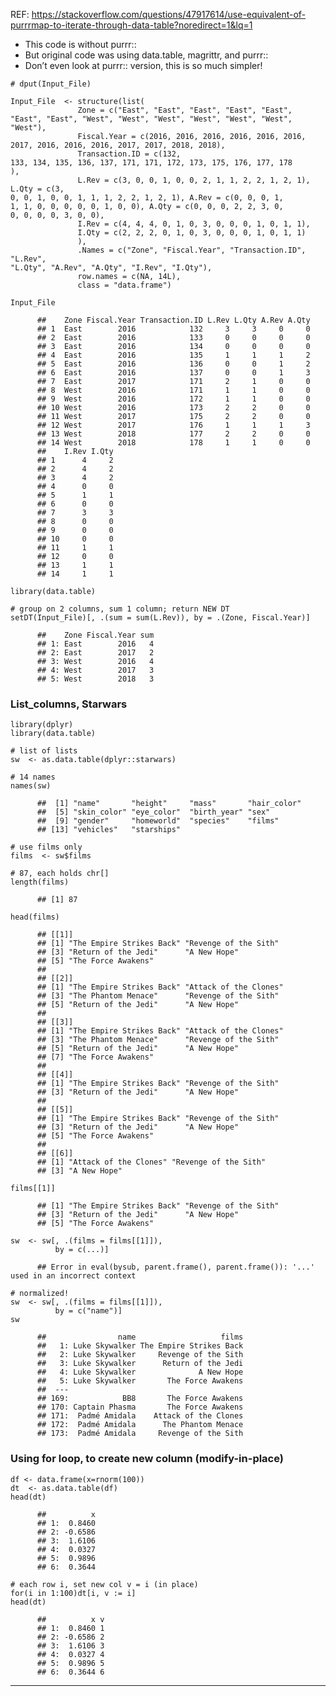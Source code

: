 REF:
<https://stackoverflow.com/questions/47917614/use-equivalent-of-purrrmap-to-iterate-through-data-table?noredirect=1&lq=1>

-   This code is without purrr::
-   But original code was using data.table, magrittr, and purrr::
-   Don’t even look at purrr:: version, this is so much simpler!

<!-- -->

    # dput(Input_File)

    Input_File  <- structure(list(  
                   Zone = c("East", "East", "East", "East", "East", 
    "East", "East", "West", "West", "West", "West", "West", "West", 
    "West"), 
                   Fiscal.Year = c(2016, 2016, 2016, 2016, 2016, 2016, 
    2017, 2016, 2016, 2016, 2017, 2017, 2018, 2018), 
                   Transaction.ID = c(132, 
    133, 134, 135, 136, 137, 171, 171, 172, 173, 175, 176, 177, 178
    ), 
                   L.Rev = c(3, 0, 0, 1, 0, 0, 2, 1, 1, 2, 2, 1, 2, 1), L.Qty = c(3, 
    0, 0, 1, 0, 0, 1, 1, 1, 2, 2, 1, 2, 1), A.Rev = c(0, 0, 0, 1, 
    1, 1, 0, 0, 0, 0, 0, 1, 0, 0), A.Qty = c(0, 0, 0, 2, 2, 3, 0, 
    0, 0, 0, 0, 3, 0, 0), 
                   I.Rev = c(4, 4, 4, 0, 1, 0, 3, 0, 0, 0, 1, 0, 1, 1), 
                   I.Qty = c(2, 2, 2, 0, 1, 0, 3, 0, 0, 0, 1, 0, 1, 1)
                   ), 
                   .Names = c("Zone", "Fiscal.Year", "Transaction.ID", "L.Rev", 
    "L.Qty", "A.Rev", "A.Qty", "I.Rev", "I.Qty"), 
                   row.names = c(NA, 14L), 
                   class = "data.frame")

    Input_File

          ##    Zone Fiscal.Year Transaction.ID L.Rev L.Qty A.Rev A.Qty
          ## 1  East        2016            132     3     3     0     0
          ## 2  East        2016            133     0     0     0     0
          ## 3  East        2016            134     0     0     0     0
          ## 4  East        2016            135     1     1     1     2
          ## 5  East        2016            136     0     0     1     2
          ## 6  East        2016            137     0     0     1     3
          ## 7  East        2017            171     2     1     0     0
          ## 8  West        2016            171     1     1     0     0
          ## 9  West        2016            172     1     1     0     0
          ## 10 West        2016            173     2     2     0     0
          ## 11 West        2017            175     2     2     0     0
          ## 12 West        2017            176     1     1     1     3
          ## 13 West        2018            177     2     2     0     0
          ## 14 West        2018            178     1     1     0     0
          ##    I.Rev I.Qty
          ## 1      4     2
          ## 2      4     2
          ## 3      4     2
          ## 4      0     0
          ## 5      1     1
          ## 6      0     0
          ## 7      3     3
          ## 8      0     0
          ## 9      0     0
          ## 10     0     0
          ## 11     1     1
          ## 12     0     0
          ## 13     1     1
          ## 14     1     1

    library(data.table)

    # group on 2 columns, sum 1 column; return NEW DT
    setDT(Input_File)[, .(sum = sum(L.Rev)), by = .(Zone, Fiscal.Year)]

          ##    Zone Fiscal.Year sum
          ## 1: East        2016   4
          ## 2: East        2017   2
          ## 3: West        2016   4
          ## 4: West        2017   3
          ## 5: West        2018   3

### List\_columns, Starwars

    library(dplyr)
    library(data.table)

    # list of lists
    sw  <- as.data.table(dplyr::starwars)

    # 14 names
    names(sw)

          ##  [1] "name"       "height"     "mass"       "hair_color"
          ##  [5] "skin_color" "eye_color"  "birth_year" "sex"       
          ##  [9] "gender"     "homeworld"  "species"    "films"     
          ## [13] "vehicles"   "starships"

    # use films only
    films  <- sw$films

    # 87, each holds chr[]
    length(films)

          ## [1] 87

    head(films)

          ## [[1]]
          ## [1] "The Empire Strikes Back" "Revenge of the Sith"    
          ## [3] "Return of the Jedi"      "A New Hope"             
          ## [5] "The Force Awakens"      
          ## 
          ## [[2]]
          ## [1] "The Empire Strikes Back" "Attack of the Clones"   
          ## [3] "The Phantom Menace"      "Revenge of the Sith"    
          ## [5] "Return of the Jedi"      "A New Hope"             
          ## 
          ## [[3]]
          ## [1] "The Empire Strikes Back" "Attack of the Clones"   
          ## [3] "The Phantom Menace"      "Revenge of the Sith"    
          ## [5] "Return of the Jedi"      "A New Hope"             
          ## [7] "The Force Awakens"      
          ## 
          ## [[4]]
          ## [1] "The Empire Strikes Back" "Revenge of the Sith"    
          ## [3] "Return of the Jedi"      "A New Hope"             
          ## 
          ## [[5]]
          ## [1] "The Empire Strikes Back" "Revenge of the Sith"    
          ## [3] "Return of the Jedi"      "A New Hope"             
          ## [5] "The Force Awakens"      
          ## 
          ## [[6]]
          ## [1] "Attack of the Clones" "Revenge of the Sith" 
          ## [3] "A New Hope"

    films[[1]]

          ## [1] "The Empire Strikes Back" "Revenge of the Sith"    
          ## [3] "Return of the Jedi"      "A New Hope"             
          ## [5] "The Force Awakens"

    sw  <- sw[, .(films = films[[1]]),
              by = c(...)]

          ## Error in eval(bysub, parent.frame(), parent.frame()): '...' used in an incorrect context

    # normalized!
    sw  <- sw[, .(films = films[[1]]),
              by = c("name")]
    sw

          ##                name                   films
          ##   1: Luke Skywalker The Empire Strikes Back
          ##   2: Luke Skywalker     Revenge of the Sith
          ##   3: Luke Skywalker      Return of the Jedi
          ##   4: Luke Skywalker              A New Hope
          ##   5: Luke Skywalker       The Force Awakens
          ##  ---                                       
          ## 169:            BB8       The Force Awakens
          ## 170: Captain Phasma       The Force Awakens
          ## 171:  Padmé Amidala    Attack of the Clones
          ## 172:  Padmé Amidala      The Phantom Menace
          ## 173:  Padmé Amidala     Revenge of the Sith

### Using for loop, to create new column (modify-in-place)

    df <- data.frame(x=rnorm(100))
    dt  <- as.data.table(df)
    head(dt)

          ##          x
          ## 1:  0.8460
          ## 2: -0.6586
          ## 3:  1.6106
          ## 4:  0.0327
          ## 5:  0.9896
          ## 6:  0.3644

    # each row i, set new col v = i (in place)
    for(i in 1:100)dt[i, v := i]
    head(dt)

          ##          x v
          ## 1:  0.8460 1
          ## 2: -0.6586 2
          ## 3:  1.6106 3
          ## 4:  0.0327 4
          ## 5:  0.9896 5
          ## 6:  0.3644 6

------------------------------------------------------------------------
